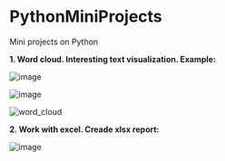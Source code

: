 # PythonMiniProjects
Mini projects on Python

**1. Word cloud. Interesting text visualization. Еxample:**

![image](https://user-images.githubusercontent.com/62501274/198726676-60acd85a-14d5-4a52-9554-eb34a0f66dcc.png)

![image](https://user-images.githubusercontent.com/62501274/198726787-030dd722-1003-477f-903b-22f5cd4b10d8.png)

![word_cloud](https://user-images.githubusercontent.com/62501274/198727662-605cd2f3-ba0b-4dec-bb70-f286746f6454.png)

**2. Work with excel. Creade xlsx report:**

![image](https://user-images.githubusercontent.com/62501274/198856049-75115282-37f7-40a0-a28f-aecc887e43ff.png)
